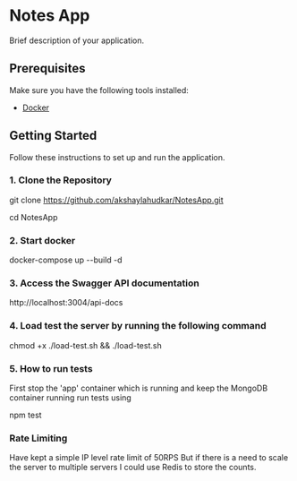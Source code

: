 # Notes App

Brief description of your application.

## Prerequisites

Make sure you have the following tools installed:

- [Docker](https://www.docker.com/)

## Getting Started

Follow these instructions to set up and run the application.

### 1. Clone the Repository

git clone https://github.com/akshaylahudkar/NotesApp.git

cd NotesApp

### 2. Start docker

docker-compose up --build -d

### 3. Access the Swagger API documentation

http://localhost:3004/api-docs

### 4. Load test the server by running the following command
chmod +x ./load-test.sh && ./load-test.sh

### 5. How to run tests
First stop the 'app' container which is running and keep the MongoDB container running
run tests using 


npm test


### Rate Limiting
Have kept a simple IP level rate limit of 50RPS
But if there is a need to scale the server to multiple servers I could use Redis to store the counts.


